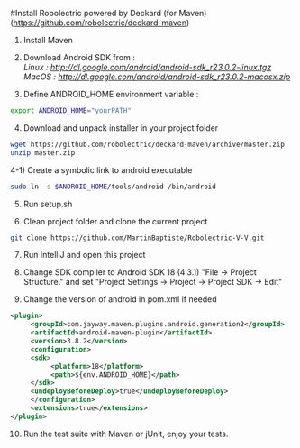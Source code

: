 #Install Robolectric powered by Deckard (for Maven) (https://github.com/robolectric/deckard-maven)

1) Install Maven

2) Download Android SDK from  :  
*Linux : http://dl.google.com/android/android-sdk_r23.0.2-linux.tgz*  
*MacOS : http://dl.google.com/android/android-sdk_r23.0.2-macosx.zip*

3) Define ANDROID_HOME environment variable :
```bash
export ANDROID_HOME="yourPATH"
```

4) Download and unpack installer in your project folder
```bash
wget https://github.com/robolectric/deckard-maven/archive/master.zip
unzip master.zip
```
4-1) Create a symbolic link to android executable
```bash
sudo ln -s $ANDROID_HOME/tools/android /bin/android
```

5) Run setup.sh

6) Clean project folder and clone the current project
```bash
git clone https://github.com/MartinBaptiste/Robolectric-V-V.git
```

7) Run IntelliJ and open this project

8) Change SDK compiler to Android SDK 18 (4.3.1) "File -> Project Structure." and set "Project Settings -> Project -> Project SDK -> Edit"

9) Change the version of android in pom.xml if needed
```xml
<plugin>
     <groupId>com.jayway.maven.plugins.android.generation2</groupId>
     <artifactId>android-maven-plugin</artifactId>
     <version>3.8.2</version>
     <configuration>
     <sdk>
          <platform>18</platform>
          <path>${env.ANDROID_HOME}</path>
     </sdk>
     <undeployBeforeDeploy>true</undeployBeforeDeploy>
     </configuration>
     <extensions>true</extensions>
</plugin>
```

10) Run the test suite with Maven or jUnit, enjoy your tests.
